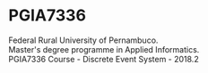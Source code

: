 # PGIA7336
Federal Rural University of Pernambuco.<br/>
Master's degree programme in Applied Informatics.<br/>
PGIA7336 Course - Discrete Event System - 2018.2<br/>

